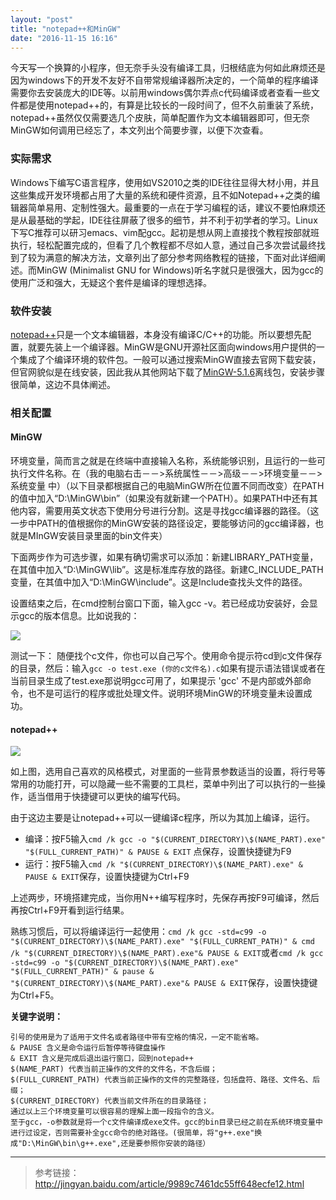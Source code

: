 ```yaml
---
layout: "post"
title: "notepad++和MinGW"
date: "2016-11-15 16:16"
---
```


今天写一个换算的小程序，但无奈手头没有编译工具，归根结底为何如此麻烦还是因为windows下的开发不友好不自带常规编译器所决定的，一个简单的程序编译需要你去安装庞大的IDE等。以前用windows偶尔弄点c代码编译或者查看一些文件都是使用notepad++的，有算是比较长的一段时间了，但不久前重装了系统，notepad++虽然仅仅需要选几个皮肤，简单配置作为文本编辑器即可，但无奈MinGW如何调用已经忘了，本文列出个简要步骤，以便下次查看。


### 实际需求

Windows下编写C语言程序，使用如VS2010之类的IDE往往显得大材小用，并且这些集成开发环境都占用了大量的系统和硬件资源，且不如Notepad++之类的编辑器简单易用、定制性强大。最重要的一点在于学习编程的话，建议不要怕麻烦还是从最基础的学起，IDE往往屏蔽了很多的细节，并不利于初学者的学习。Linux下写C推荐可以研习emacs、vim配gcc。起初是想从网上直接找个教程按部就班执行，轻松配置完成的，但看了几个教程都不尽如人意，通过自己多次尝试最终找到了较为满意的解决方法，文章列出了部分参考网络教程的链接，下面对此详细阐述。而MinGW (Minimalist GNU for Windows)听名字就只是很强大，因为gcc的使用广泛和强大，无疑这个套件是编译的理想选择。


### 软件安装

[notepad++](https://pan.baidu.com/s/1slNDMtn)只是一个文本编辑器，本身没有编译C/C++的功能。所以要想先配置，就要先装上一个编译器。MinGW是GNU开源社区面向windows用户提供的一个集成了个编译环境的软件包。一般可以通过搜索MinGW直接去官网下载安装，但官网貌似是在线安装，因此我从其他网站下载了[MinGW-5.1.6](https://pan.baidu.com/s/1bFK8TC)离线包，安装步骤很简单，这边不具体阐述。

<!-- more -->


### 相关配置


#### MinGW

环境变量，简而言之就是在终端中直接输入名称，系统能够识别，且运行的一些可执行文件名称。在（我的电脑右击－－>系统属性－－>高级－－>环境变量－－>系统变量 中）（以下目录都根据自己的电脑MinGW所在位置不同而改变）在PATH的值中加入“D:\MinGW\bin”（如果没有就新建一个PATH）。如果PATH中还有其他内容，需要用英文状态下使用分号进行分割。这是寻找gcc编译器的路径。（这一步中PATH的值根据你的MinGW安装的路径设定，要能够访问的gcc编译器，也就是MInGW安装目录里面的bin文件夹）

下面两步作为可选步骤，如果有确切需求可以添加：新建LIBRARY_PATH变量，在其值中加入“D:\MinGW\lib”。这是标准库存放的路径。新建C_INCLUDE_PATH变量，在其值中加入“D:\MinGW\include”。这是Include查找头文件的路径。

设置结束之后，在cmd控制台窗口下面，输入gcc -v。若已经成功安装好，会显示gcc的版本信息。比如说我的：

![](https://github.com/noparkinghere/noparkinghere.github.io/raw/master/_pic/2016-11-15-notepad-%E5%92%8Cmingw/2.png)

测试一下：
随便找个c文件，你也可以自己写个。使用命令提示符cd到c文件保存的目录，然后：输入`gcc -o test.exe (你的c文件名).c`如果有提示语法错误或者在当前目录生成了test.exe那说明gcc可用了，如果提示 'gcc' 不是内部或外部命令，也不是可运行的程序或批处理文件。说明环境MinGW的环境变量未设置成功。


#### notepad++

![](https://github.com/noparkinghere/noparkinghere.github.io/raw/master/_pic/2016-11-15-notepad-%E5%92%8Cmingw/1.png)

如上图，选用自己喜欢的风格模式，对里面的一些背景参数适当的设置，将行号等常用的功能打开，可以隐藏一些不需要的工具栏，菜单中列出了可以执行的一些操作，适当借用于快捷键可以更快的编写代码。

由于这边主要是让notepad++可以一键编译c程序，所以为其加上编译，运行。

- 编译：按F5输入`cmd /k gcc -o "$(CURRENT_DIRECTORY)\$(NAME_PART).exe" "$(FULL_CURRENT_PATH)" & PAUSE & EXIT` 点保存，设置快捷键为F9
- 运行：按F5输入`cmd /k "$(CURRENT_DIRECTORY)\$(NAME_PART).exe" & PAUSE & EXIT`保存，设置快捷键为Ctrl+F9

上述两步，环境搭建完成，当你用N++编写程序时，先保存再按F9可编译，然后再按Ctrl+F9开看到运行结果。

熟练习惯后，可以将编译运行一起使用：`cmd /k gcc -std=c99 -o "$(CURRENT_DIRECTORY)\$(NAME_PART).exe" "$(FULL_CURRENT_PATH)" & cmd /k "$(CURRENT_DIRECTORY)\$(NAME_PART).exe"& PAUSE & EXIT`或者`cmd /k gcc -std=c99 -o "$(CURRENT_DIRECTORY)\$(NAME_PART).exe" "$(FULL_CURRENT_PATH)" & pause & "$(CURRENT_DIRECTORY)\$(NAME_PART).exe"& PAUSE & EXIT`保存，设置快捷键为Ctrl+F5。



**关键字说明：**

```
引号的使用是为了适用于文件名或者路径中带有空格的情况，一定不能省略。
& PAUSE 含义是命令运行后暂停等待键盘操作
& EXIT 含义是完成后退出运行窗口，回到notepad++
$(NAME_PART) 代表当前正操作的文件的文件名，不含后缀；
$(FULL_CURRENT_PATH) 代表当前正操作的文件的完整路径，包括盘符、路径、文件名、后缀；
$(CURRENT_DIRECTORY) 代表当前文件所在的目录路径；
通过以上三个环境变量可以很容易的理解上面一段指令的含义。
至于gcc，-o参数就是将一个c文件编译成exe文件。gcc的bin目录已经之前在系统环境变量中进行过设定，否则需要补全gcc命令的绝对路径。(很简单，将"g++.exe"换成"D:\MinGW\bin\g++.exe",还是要参照你安装的路径）
```

***

> 参考链接：
> http://jingyan.baidu.com/article/9989c7461dc55ff648ecfe12.html
